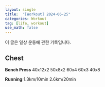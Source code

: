 ```yaml
---
layout: single
title:  "[Workout] 2024-06-25"
categories: Workout
tag: [life, workout]
use_math: false
---
```


이 글은 일상 운동에 관한 기록입니다.

## Chest

**Bench Press**
40x12x2  50x8x2  60x4 60x3  40x8


**Running**
1.3km/10min  2.6km/20min
